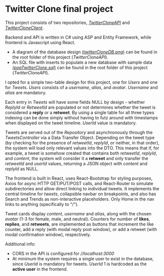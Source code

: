 # Twitter Clone final project

This project consists of two repositories, [*TwitterCloneAPI*](https://github.com/symir/TwitterCloneAPI/) and [*TwitterCloneClient*](http://git.ntv.is/sYmir/TwitterCloneClient). 

Backend and API is written in C# using ASP and Entity Framework, while frontend is Javascript using React.

* A diagram of the database design [(*twitterCloneDB.png*)](https://github.com/symir/TwitterCloneAPI/blob/master/twitterCloneDB.png) can be found in the root folder of this project (*TwitterCloneAPI*).
* An SQL file with inserts to populate a new database with sample data [(*popTwitterClone.sql*)](https://github.com/symir/TwitterCloneAPI/blob/master/popTwitterClone.sql) can be found in the root folder of this project (*TwitterCloneAPI*).

I opted for a simple two-table design for this project, one for *Users* and one for *Tweets*. *Users* consists of a *username*, *alias*, and *avatar*. *Username* and *alias* are mandatory.

Each entry in *Tweets* will have some fields NULL by design - whether *ReplyId* or *RetweetId* are populated or not determines whether the tweet is considered a **reply** or a **retweet**. By using a single table for all three types indexing can be done simply without having to futz around with timestamps when displayed on the tweet timeline. *UserId* value is mandatory.

Tweets are served out of the *Repository* and asynchronously through the *TweetsController* via a Data Transfer Object. Depending on the tweet type (by checking for the presence of *retweetId*, *replyId*, or neither, in that order), the system will load only 
relevant values into the DTO. This means that if, for example, a tweet is somehow created that contains both *retweetId*, *replyId*, and *content*, the system will consider it a **retweet** and only transfer the *retweetId* and *userId* values, returning a JSON object with *content* and *replyId* as NULL.

The frontend is built in React, uses React-Bootstrap for styling purposes, Axios for async HTTP GET/PUT/POST calls, and React-Router to simulate subdirectories and allow direct linking to individual tweets. It implements the central timeline for *tweets*, collapsible navbar on breakpoints, and also has Search and Trends as non-interactive placeholders. Only Home in the nav links to anything (specifically to "/").

Tweet cards display *content*, *username* and *alias*, along with the chosen *avatar* (1-3 for female, male, and neutral). Counters for number of **likes**, **replies**, and **retweets**, are implemented as buttons that increment the like counter, add a reply (with modal reply post window), or add a retweet (with modal confirmation window), respectively. 

Additional info:
* CORS in the API is configured for *//localhost:3000*
* At minimum the system requires a single user to exist in the database, since *UserId* is mandatory for tweets. *UserId* 1 is hardcoded as the **active user** in the frontend.
